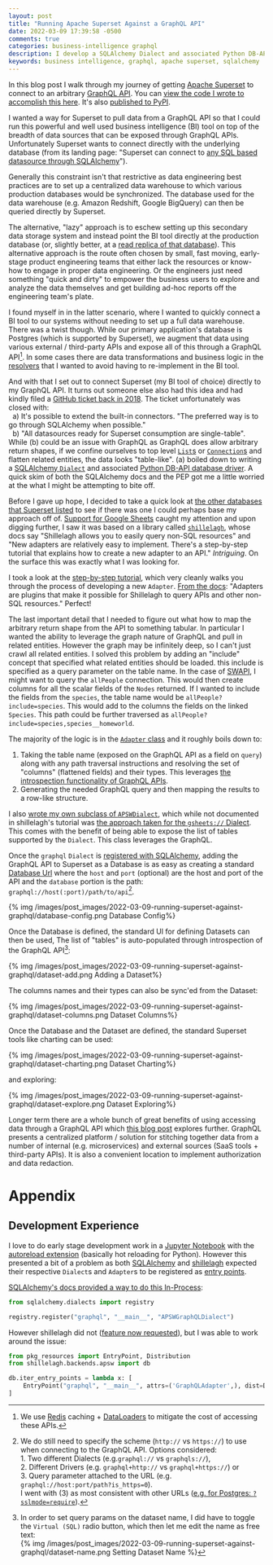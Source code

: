 ```yaml
---
layout: post
title: "Running Apache Superset Against a GraphQL API"
date: 2022-03-09 17:39:58 -0500
comments: true
categories: business-intelligence graphql
description: I develop a SQLAlchemy Dialect and associated Python DB-API database driver that allows Apache Superset to query data from GraphQL API.
keywords: business intelligence, graphql, apache superset, sqlalchemy
---
```

In this blog post I walk through my journey of getting [Apache Superset](https://superset.apache.org/) to connect to an arbitrary [GraphQL API](https://graphql.org/). You can [view the code I wrote to accomplish this here](https://github.com/cancan101/graphql-db-api). It's also [published to PyPI](https://pypi.org/project/sqlalchemy-graphqlapi/).
<!-- more -->

I wanted a way for Superset to pull data from a GraphQL API so that I could run this powerful and well used business intelligence (BI) tool on top of the breadth of data sources that can be exposed through GraphQL APIs. Unfortunately Superset wants to connect directly with the underlying database (from its landing page: "Superset can connect to [any SQL based datasource through SQLAlchemy](https://superset.apache.org/docs/databases/installing-database-drivers/)").

Generally this constraint isn't that restrictive as data engineering best practices are to set up a centralized data warehouse to which various production databases would be synchronized. The database used for the data warehouse (e.g. Amazon Redshift, Google BigQuery) can then be queried directly by Superset.

The alternative, "lazy" approach is to eschew setting up this secondary data storage system and instead point the BI tool directly at the production database (or, slightly better, at a [read replica of that database](https://docs.aws.amazon.com/AmazonRDS/latest/UserGuide/USER_ReadRepl.html)). This alternative approach is the route often chosen by small, fast moving, early-stage product engineering teams that either lack the resources or know-how to engage in proper data engineering. Or the engineers just need something "quick and dirty" to empower the business users to explore and analyze the data themselves and get building ad-hoc reports off the engineering team's plate.

I found myself in in the latter scenario, where I wanted to quickly connect a BI tool to our systems without needing to set up a full data warehouse. There was a twist though. While our primary application's database is Postgres (which is supported by Superset), we augment that data using various external / third-party APIs and expose all of this through a GraphQL API[^cache-etc]. In some cases there are data transformations and business logic in the [resolvers](https://graphql.org/learn/execution/#root-fields-resolvers) that I wanted to avoid having to re-implement in the BI tool.

[^cache-etc]: We use [Redis](https://redis.io/) caching + [DataLoaders](https://github.com/graphql/dataloader) to mitigate the cost of accessing these APIs.

And with that I set out to connect Superset (my BI tool of choice) directly to my GraphQL API. It turns out someone else also had this idea and had kindly filed a [GitHub ticket back in 2018](https://github.com/apache/superset/issues/5389). The ticket unfortunately was closed with:<br>
&nbsp;&nbsp;a) It's possible to extend the built-in connectors. "The preferred way is to go through SQLAlchemy when possible."<br>
&nbsp;&nbsp;b) "All datasources ready for Superset consumption are single-table".<br>
While (b) could be an issue with GraphQL as GraphQL does allow arbitrary return shapes, if we confine ourselves to top level [`List`s](https://graphql.org/learn/schema/#lists-and-non-null) or [`Connection`s](https://relay.dev/graphql/connections.htm) and flatten related entities, the data looks "table-like". (a) boiled down to writing a [SQLAlchemy `Dialect`](https://docs.sqlalchemy.org/en/14/core/engines.html) and associated [Python DB-API database driver](https://www.python.org/dev/peps/pep-0249/). A quick skim of both the SQLAlchemy docs and the PEP got me a little worried at the what I might be attempting to bite off.

Before I gave up hope, I decided to take a quick look at [the other databases that Superset listed](https://superset.apache.org/docs/databases/installing-database-drivers/) to see if there was one I could perhaps base my approach off of. [Support for Google Sheets](https://superset.apache.org/docs/databases/google-sheets) caught my attention and upon digging further, I saw it was based on a library called [`shillelagh`](https://github.com/betodealmeida/shillelagh), whose docs say "Shillelagh allows you to easily query non-SQL resources" and "New adapters are relatively easy to implement. There's a step-by-step tutorial that explains how to create a new adapter to an API." _Intriguing_. On the surface this was exactly what I was looking for.

I took a look at the [step-by-step tutorial](https://shillelagh.readthedocs.io/en/latest/development.html), which very cleanly walks you through the process of developing a new `Adapter`. [From the docs](https://shillelagh.readthedocs.io/en/latest/adapters.html): "Adapters are plugins that make it possible for Shillelagh to query APIs and other non-SQL resources." Perfect!

The last important detail that I needed to figure out what how to map the arbitrary return shape from the API to something tabular. In particular I wanted the ability to leverage the graph nature of GraphQL and pull in related entities. However the graph may be infinitely deep, so I can't just crawl all related entities. I solved this problem by adding an "include" concept that specified what related entities should be loaded. this include is specified as a query parameter on the table name. In the case of [SWAPI](https://graphql.org/swapi-graphql), I might want to query the `allPeople` connection. This would then create columns for all the scalar fields of the `Nodes` returned. If I wanted to include the fields from the `species`, the table name would be `allPeople?include=species`. This would add to the columns the fields on the linked `Species`. This path could be further traversed as `allPeople?include=species,species__homeworld`.

The majority of the logic is in the [`Adapter` class](https://github.com/cancan101/graphql-db-api/blob/main/graphqldb/adapter.py) and it roughly boils down to:<br>
1. Taking the table name (exposed on the GraphQL API as a field on `query`) along with any path traversal instructions and resolving the set of "columns" (flattened fields) and their types. This leverages [the introspection functionality of GraphQL APIs](https://graphql.org/learn/introspection/).<br>
2. Generating the needed GraphQL query and then mapping the results to a row-like structure.

I also [wrote my own subclass of `APSWDialect`](https://github.com/cancan101/graphql-db-api/blob/main/graphqldb/dialect.py), which while not documented in shillelagh's tutorial was [the approach taken for the `gsheets://` Dialect](https://github.com/betodealmeida/shillelagh/blob/a427de0b2d1ac27402d70b8a2ae69468f1f3dcad/src/shillelagh/backends/apsw/dialects/gsheets.py). This comes with the benefit of being able to expose the list of tables supported by the `Dialect`. This class leverages the GraphQL.

Once the `graphql` `Dialect` is [registered with SQLAlchemy](https://superset.apache.org/docs/databases/docker-add-drivers), adding the GraphQL API to Superset as a Database is as easy as creating a standard [Database Url](https://docs.sqlalchemy.org/en/14/core/engines.html#database-urls) where the `host` and `port` (optional) are the host and port of the API and the `database` portion is the path: `graphql://host(:port)/path/to/api`[^http].

{% img /images/post_images/2022-03-09-running-superset-against-graphql/database-config.png Database Config%}

[^http]: We do still need to specify the scheme (`http://` vs `https://`) to use when connecting to the GraphQL API. Options considered: <br>1. Two different Dialects (e.g.`graphql://` vs `graphqls://`), <br>2. Different Drivers (e.g. `graphql+http://` vs `graphql+https://`) or <br>3. Query parameter attached to the URL (e.g. `graphql://host:port/path?is_https=0`). <br>I went with (3) as most consistent with other URLs ([e.g. for Postgres: `?sslmode=require`](https://jdbc.postgresql.org/documentation/head/ssl-client.html)).


Once the Database is defined, the standard UI for defining Datasets can then be used, The list of "tables" is auto-populated through introspection of the GraphQL API[^dataset-name]:

{% img /images/post_images/2022-03-09-running-superset-against-graphql/dataset-add.png Adding a Dataset%}

[^dataset-name]: In order to set query params on the dataset name, I did have to toggle the `Virtual (SQL)` radio button, which then let me edit the name as free text:<br>{% img /images/post_images/2022-03-09-running-superset-against-graphql/dataset-name.png Setting Dataset Name %}

The columns names and their types can also be sync'ed from the Dataset:

{% img /images/post_images/2022-03-09-running-superset-against-graphql/dataset-columns.png Dataset Columns%}

Once the Database and the Dataset are defined, the standard Superset tools like charting can be used:

{% img /images/post_images/2022-03-09-running-superset-against-graphql/dataset-charting.png Dataset Charting%}

and exploring:

{% img /images/post_images/2022-03-09-running-superset-against-graphql/dataset-explore.png Dataset Exploring%}

Longer term there are a whole bunch of great benefits of using accessing data through a GraphQL API which [this blog post](https://www.sspaeti.com/blog/analytics-api-with-graphql-the-next-level-of-data-engineering/) explores further. GraphQL presents a centralized platform / solution for stitching together data from a number of internal (e.g. microservices) and external sources (SaaS tools + third-party APIs). It is also a convenient location to implement authorization and data redaction.

# Appendix
## Development Experience
I love to do early stage development work in a [Jupyter Notebook](https://jupyter.org/) with the [autoreload extension](https://ipython.readthedocs.io/en/stable/config/extensions/autoreload.html) (basically hot reloading for Python). However this presented a bit of a problem as both [SQLAlchemy](https://docs.sqlalchemy.org/en/14/core/connections.html#registering-new-dialects) and [shillelagh](https://shillelagh.readthedocs.io/en/latest/development.html#informing-shillelagh-of-our-class) expected their respective `Dialect`s and `Adapter`s to be registered as [entry points](https://packaging.python.org/en/latest/specifications/entry-points/).

[SQLAlchemy's docs provided a way to do this In-Process](https://docs.sqlalchemy.org/en/14/core/connections.html#registering-dialects-in-process):
```python
from sqlalchemy.dialects import registry

registry.register("graphql", "__main__", "APSWGraphQLDialect")
```

However shillelagh did not ([feature now requested](https://github.com/betodealmeida/shillelagh/issues/181)), but I was able to work around the issue:
```python
from pkg_resources import EntryPoint, Distribution
from shillelagh.backends.apsw import db

db.iter_entry_points = lambda x: [
    EntryPoint("graphql", "__main__", attrs=('GraphQLAdapter',), dist=Distribution())
]
```
